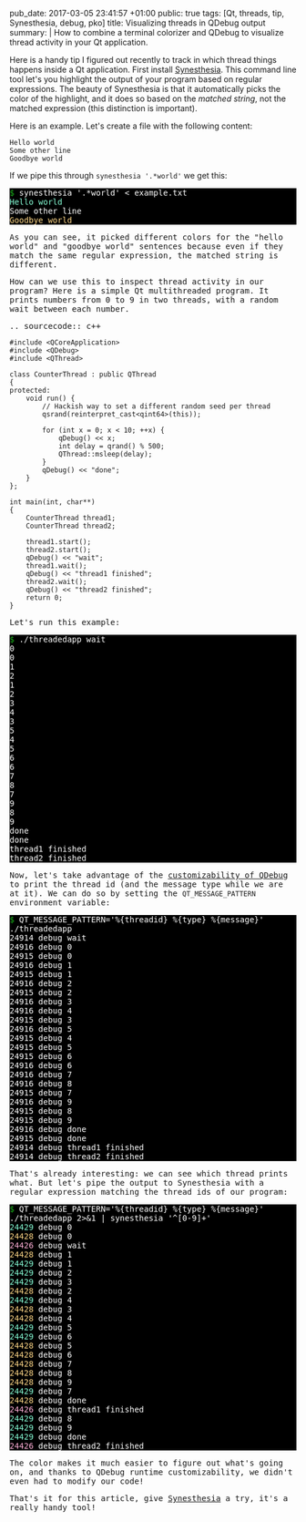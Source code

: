 pub_date: 2017-03-05 23:41:57 +01:00
public: true
tags: [Qt, threads, tip, Synesthesia, debug, pko]
title: Visualizing threads in QDebug output
summary: |
    How to combine a terminal colorizer and QDebug to visualize thread activity in your Qt application.

Here is a handy tip I figured out recently to track in which thread things happens inside a Qt application. First install [Synesthesia][]. This command line tool let's you highlight the output of your program based on regular expressions. The beauty of Synesthesia is that it automatically picks the color of the highlight, and it does so based on the *matched string*, not the matched expression (this distinction is important).

Here is an example. Let's create a file with the following content:

    Hello world
    Some other line
    Goodbye world

If we pipe this through `synesthesia '.*world'` we get this:

<p style="background-color: black; color: white"><font face="monospace">
<font color="#18b218">$ </font>synesthesia '.*world' &lt; example.txt<br/>
<font color="#87ffd7">Hello world</font><br/>
Some other line<br/>
<font color="#ffd787">Goodbye world</font><br/>
</p>

As you can see, it picked different colors for the "hello world" and "goodbye world" sentences because even if they match the same regular expression, the matched string is different.

How can we use this to inspect thread activity in our program? Here is a simple Qt multithreaded program. It prints numbers from 0 to 9 in two threads, with a random wait between each number.

.. sourcecode:: c++

    #include <QCoreApplication>
    #include <QDebug>
    #include <QThread>

    class CounterThread : public QThread
    {
    protected:
        void run() {
            // Hackish way to set a different random seed per thread
            qsrand(reinterpret_cast<qint64>(this));

            for (int x = 0; x < 10; ++x) {
                qDebug() << x;
                int delay = qrand() % 500;
                QThread::msleep(delay);
            }
            qDebug() << "done";
        }
    };

    int main(int, char**)
    {
        CounterThread thread1;
        CounterThread thread2;

        thread1.start();
        thread2.start();
        qDebug() << "wait";
        thread1.wait();
        qDebug() << "thread1 finished";
        thread2.wait();
        qDebug() << "thread2 finished";
        return 0;
    }

Let's run this example:

<p style="background-color: black; color: white"><font face="monospace">
<font color="#18b218">$ </font>./threadedapp
wait<br/>
0<br/>
0<br/>
1<br/>
2<br/>
1<br/>
2<br/>
3<br/>
4<br/>
3<br/>
5<br/>
4<br/>
5<br/>
6<br/>
6<br/>
7<br/>
8<br/>
7<br/>
9<br/>
8<br/>
9<br/>
done<br/>
done<br/>
thread1 finished<br/>
thread2 finished<br/>
</p>

Now, let's take advantage of the [customizability of QDebug][pattern] to print the thread id (and the message type while we are at it). We can do so by setting the `QT_MESSAGE_PATTERN` environment variable:

<p style="background-color: black; color: white"><font face="monospace">
<font color="#18b218">$ </font>QT_MESSAGE_PATTERN='%{threadid} %{type} %{message}' ./threadedapp<br/>
24914 debug wait<br/>
24916 debug 0<br/>
24915 debug 0<br/>
24916 debug 1<br/>
24915 debug 1<br/>
24916 debug 2<br/>
24915 debug 2<br/>
24916 debug 3<br/>
24916 debug 4<br/>
24915 debug 3<br/>
24916 debug 5<br/>
24915 debug 4<br/>
24915 debug 5<br/>
24915 debug 6<br/>
24916 debug 6<br/>
24916 debug 7<br/>
24916 debug 8<br/>
24915 debug 7<br/>
24916 debug 9<br/>
24915 debug 8<br/>
24915 debug 9<br/>
24916 debug done<br/>
24915 debug done<br/>
24914 debug thread1 finished<br/>
24914 debug thread2 finished<br/>
</p>

[pattern]: http://doc.qt.io/qt-5/qtglobal.html#qSetMessagePattern

That's already interesting: we can see which thread prints what. But let's pipe the output to Synesthesia with a regular expression matching the thread ids of our program:

<p style="background-color: black; color: white"><font face="monospace">
<font color="#18b218">$ </font>QT_MESSAGE_PATTERN='%{threadid} %{type} %{message}' ./threadedapp 2&gt;&amp;1 | synesthesia '^[0-9]+' <br/>
<font color="#87ffd7">24429</font> debug 0 <br/>
<font color="#ffd787">24428</font> debug 0 <br/>
<font color="#ffafd7">24426</font> debug wait <br/>
<font color="#ffd787">24428</font> debug 1 <br/>
<font color="#87ffd7">24429</font> debug 1 <br/>
<font color="#87ffd7">24429</font> debug 2 <br/>
<font color="#87ffd7">24429</font> debug 3 <br/>
<font color="#ffd787">24428</font> debug 2 <br/>
<font color="#87ffd7">24429</font> debug 4 <br/>
<font color="#ffd787">24428</font> debug 3 <br/>
<font color="#ffd787">24428</font> debug 4 <br/>
<font color="#87ffd7">24429</font> debug 5 <br/>
<font color="#87ffd7">24429</font> debug 6 <br/>
<font color="#ffd787">24428</font> debug 5 <br/>
<font color="#ffd787">24428</font> debug 6 <br/>
<font color="#ffd787">24428</font> debug 7 <br/>
<font color="#ffd787">24428</font> debug 8 <br/>
<font color="#ffd787">24428</font> debug 9 <br/>
<font color="#87ffd7">24429</font> debug 7 <br/>
<font color="#ffd787">24428</font> debug done <br/>
<font color="#ffafd7">24426</font> debug thread1 finished <br/>
<font color="#87ffd7">24429</font> debug 8 <br/>
<font color="#87ffd7">24429</font> debug 9 <br/>
<font color="#87ffd7">24429</font> debug done <br/>
<font color="#ffafd7">24426</font> debug thread2 finished<br/>
</p>

The color makes it much easier to figure out what's going on, and thanks to QDebug runtime customizability, we didn't even had to modify our code!

That's it for this article, give [Synesthesia][] a try, it's a really handy tool!

[Synesthesia]: https://github.com/cromo/synesthesia
